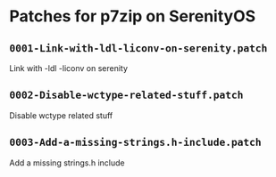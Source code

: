 # Patches for p7zip on SerenityOS

## `0001-Link-with-ldl-liconv-on-serenity.patch`

Link with -ldl -liconv on serenity


## `0002-Disable-wctype-related-stuff.patch`

Disable wctype related stuff


## `0003-Add-a-missing-strings.h-include.patch`

Add a missing strings.h include



